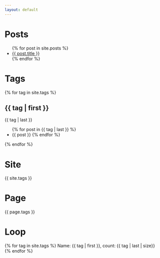 ```yaml
---
layout: default
---
```


<!-- Credit: https://learn.cloudcannon.com/jekyll/list-posts/ -->

# Posts

<ul>
  {% for post in site.posts %}
    <li>
      <a href="{{ post.url }}">
        {{ post.title }}
      </a>
      <!-- - <time datetime="{{ post.date | date: "%Y-%m-%d" }}">{{ post.date | date_to_long_string }}</time> -->
    </li>
  {% endfor %}
</ul>

# Tags

{% for tag in site.tags %}
## {{ tag | first }}
{{ tag | last }}
  <ul>
  {% for post in {{ tag | last }} %}
  <li> {{ post }}
  {% endfor %}
  </ul>
{% endfor %}

# Site
{{ site.tags }}

# Page
{{ page.tags }}

# Loop
{% for tag in site.tags %}
  Name: {{ tag | first }},
  count: {{ tag | last | size}}
{% endfor %}

